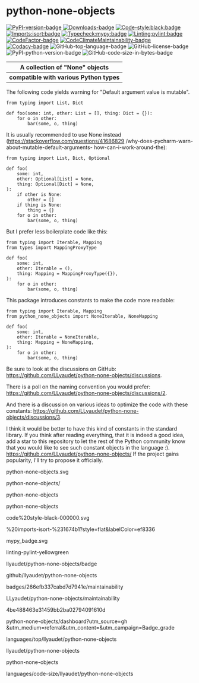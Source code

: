 # python-none-objects

[![PyPI-version-badge]][PyPI-package-page]
[![Downloads-badge]][PyPIStats-package-page]
[![Code-style:black:badge]][Black-GitHub.com]
[![Imports:isort:badge]][Isort-GitHub.io]
[![Typecheck:mypy:badge]][Typecheck-mypy-lang.org]
[![Linting:pylint:badge]][Pylint-GitHub.com]
[![CodeFactor-badge]][CodeFactor-package-page]
[![CodeClimateMaintainability-badge]][CodeClimateM13y-package-page]
[![Codacy-badge]][Codacy-package-page]
![GitHub-top-language-badge]
![GitHub-license-badge]
![PyPI-python-version-badge]
![GitHub-code-size-in-bytes-badge]

|    **A collection of "None" objects**    |
|:----------------------------------------:|
| **compatible with various Python types** |


The following code yields warning
for "Default argument value is mutable".

```python3
from typing import List, Dict

def foo(some: int, other: List = [], thing: Dict = {}):
    for o in other:
        bar(some, o, thing)
```

It is usually recommended to use None instead
(<https://stackoverflow.com/questions/41686829>
/why-does-pycharm-warn-about-mutable-default-arguments-
how-can-i-work-around-the):

```python3
from typing import List, Dict, Optional

def foo(
    some: int,
    other: Optional[List] = None,
    thing: Optional[Dict] = None,
):
    if other is None:
        other = []
    if thing is None:
        thing = {}
    for o in other:
        bar(some, o, thing)
```

But I prefer less boilerplate code like this:

```python3
from typing import Iterable, Mapping
from types import MappingProxyType

def foo(
    some: int,
    other: Iterable = (),
    thing: Mapping = MappingProxyType({}),
):
    for o in other:
        bar(some, o, thing)
```

This package introduces constants to make the code more readable:

```python3
from typing import Iterable, Mapping
from python_none_objects import NoneIterable, NoneMapping

def foo(
    some: int,
    other: Iterable = NoneIterable,
    thing: Mapping = NoneMapping,
):
    for o in other:
        bar(some, o, thing)
```

Be sure to look at the discussions on GitHub:
<https://github.com/LLyaudet/python-none-objects/discussions>.

There is a poll on the naming convention you would prefer:
<https://github.com/LLyaudet/python-none-objects/discussions/2>.

And there is a discussion on various ideas
to optimize the code with these constants:
<https://github.com/LLyaudet/python-none-objects/discussions/3>.

I think it would be better to have this kind of constants
in the standard library.
If you think after reading everything, that it is indeed a good idea,
add a star to this repository to let the rest
of the Python community
know that you would like to see such constant objects
in the language :).
<https://github.com/LLyaudet/python-none-objects/>
If the project gains popularity, I'll try to propose it officially.

[PyPI-version-badge]: https://img.shields.io/pypi/v/\
python-none-objects.svg

[PyPI-package-page]: https://pypi.org/project/\
python-none-objects/

[Downloads-badge]: https://img.shields.io/pypi/dm/\
python-none-objects

[PyPIStats-package-page]: https://pypistats.org/packages/\
python-none-objects

[Code-style:black:badge]: https://img.shields.io/badge/\
code%20style-black-000000.svg

[Black-GitHub.com]: https://github.com/psf/black

[Imports:isort:badge]: https://img.shields.io/badge/\
%20imports-isort-%231674b1?style=flat&labelColor=ef8336

[Isort-GitHub.io]: https://pycqa.github.io/isort/

[Typecheck:mypy:badge]: https://www.mypy-lang.org/static/\
mypy_badge.svg

[Typecheck-mypy-lang.org]: https://mypy-lang.org/

[Linting:pylint:badge]: https://img.shields.io/badge/\
linting-pylint-yellowgreen

[Pylint-GitHub.com]: https://github.com/pylint-dev/pylint

[CodeFactor-badge]: https://www.codefactor.io/repository/github/\
llyaudet/python-none-objects/badge

[CodeFactor-package-page]: https://www.codefactor.io/repository/\
github/llyaudet/python-none-objects

[CodeClimateMaintainability-badge]: https://api.codeclimate.com/v1/\
badges/266efb337cabd7d7941e/maintainability

[CodeClimateM13y-package-page]: https://codeclimate.com/github/\
LLyaudet/python-none-objects/maintainability

[Codacy-badge]: https://app.codacy.com/project/badge/Grade/\
4be488463e31459bb2ba02794091610d

[Codacy-package-page]: https://app.codacy.com/gh/LLyaudet/\
python-none-objects/dashboard?utm_source=gh\
&utm_medium=referral&utm_content=&utm_campaign=Badge_grade

[GitHub-top-language-badge]: https://img.shields.io/github/\
languages/top/llyaudet/python-none-objects

[GitHub-license-badge]: https://img.shields.io/github/license/\
llyaudet/python-none-objects

[PyPI-python-version-badge]: https://img.shields.io/pypi/pyversions/\
python-none-objects

[GitHub-code-size-in-bytes-badge]: https://img.shields.io/github/\
languages/code-size/llyaudet/python-none-objects
